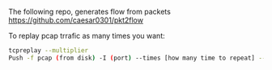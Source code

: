The following repo, generates flow from packets
https://github.com/caesar0301/pkt2flow

To replay pcap trrafic as many times you want:
```bash
tcpreplay --multiplier
Push -f pcap (from disk) -I (port) --times [how many time to repeat] --memory (load to memory) --min-ipg (usec )
```
